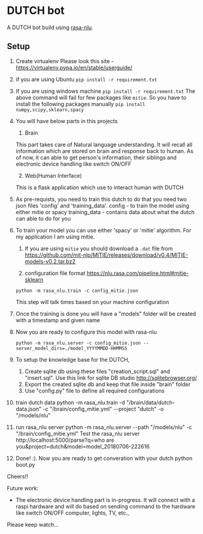 # DUTCH bot

A DUTCH bot build using [rasa-nlu](http://rasa.ai).

## Setup
1. Create virtualenv
    Please look this site - https://virtualenv.pypa.io/en/stable/userguide/
2. if you are using Ubuntu
    `pip install -r requirement.txt`

3. If you are using windows machine
    `pip install -r requirement.txt`
    The above command will fail for few packages like `mitie`.
    So you have to install the following packages manually
    `pip install numpy,scipy,sklearn,spacy`    

4. You will have below parts in this projects
    1. Brain    

    This part takes care of Natural language understanding. It will recall all information which are stored on brain
    and response back to human.
    As of now, it can able to get person's information, their siblings and electronic device handling like switch ON/OFF

    2. Web(Human Interface)

    This is a flask application which use to interact human with DUTCH    

5. As pre-requists, you need to train this dutch to do that you need two json files 'config'  and 'training_data'.
    config - to train the model using either mitie or spacy
    training_data - contains data about what the dutch can able to do for you

6. To train your model you can use either 'spacy' or 'mitie' algorithm. For my application I am using mitie.

    1. If you are using `mitie` you should download a `.dat` file from
        https://github.com/mit-nlp/MITIE/releases/download/v0.4/MITIE-models-v0.2.tar.bz2

    2. configuration file format
        https://nlu.rasa.com/pipeline.html#mitie-sklearn

    `python -m rasa_nlu.train -c config_mitie.json`

    This step will talk times based on your machine configuration

7. Once the training is done you will have a "models" folder will be created with a timestamp and given name

8. Now you are ready to configure this model with rasa-nlu

    `python -m rasa_nlu.server -c config_mitie.json --server_model_dirs=./model_YYYYMMDD-HHMMSS`

9. To setup the knowledge base for the DUTCH,
    1. Create sqlite db using these files "creation_script.sql" and "insert.sql". 
        Use this link for sqlite DB studio http://sqlitebrowser.org/
    2. Export the created sqlite db and keep that file inside "brain" folder
    3. Use "config.py" file to define all required configurations

10. train dutch data
    python -m rasa_nlu.train -d "/brain/data/dutch-data.json" -c "/brain/config_mitie.yml" --project "dutch" -o "/models/nlu"

11. run rasa_nlu server
    python -m rasa_nlu.server --path "/models/nlu" -c "/brain/config_mitie.yml"
    Test the rasa_nlu server
        http://localhost:5000/parse?q=who are you&project=dutch&model=model_20180706-222616

12. Done! :). Now you are ready to get converation with your dutch
    python boot.py

Cheers!!

Future work:
- The electronic device handling part is in-progress. It will connect with a raspi hardware and will do based on sending command to the hardware like switch ON/OFF computer, lights, TV, etc.,

Please keep watch...
